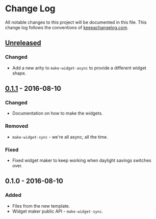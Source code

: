 # Change Log
All notable changes to this project will be documented in this file. This change log follows the conventions of [keepachangelog.com](http://keepachangelog.com/).

## [Unreleased]
### Changed
- Add a new arity to `make-widget-async` to provide a different widget shape.

## [0.1.1] - 2016-08-10
### Changed
- Documentation on how to make the widgets.

### Removed
- `make-widget-sync` - we're all async, all the time.

### Fixed
- Fixed widget maker to keep working when daylight savings switches over.

## 0.1.0 - 2016-08-10
### Added
- Files from the new template.
- Widget maker public API - `make-widget-sync`.

[Unreleased]: https://github.com/your-name/tiy-homework-fizz-buzz-clojure/compare/0.1.1...HEAD
[0.1.1]: https://github.com/your-name/tiy-homework-fizz-buzz-clojure/compare/0.1.0...0.1.1
